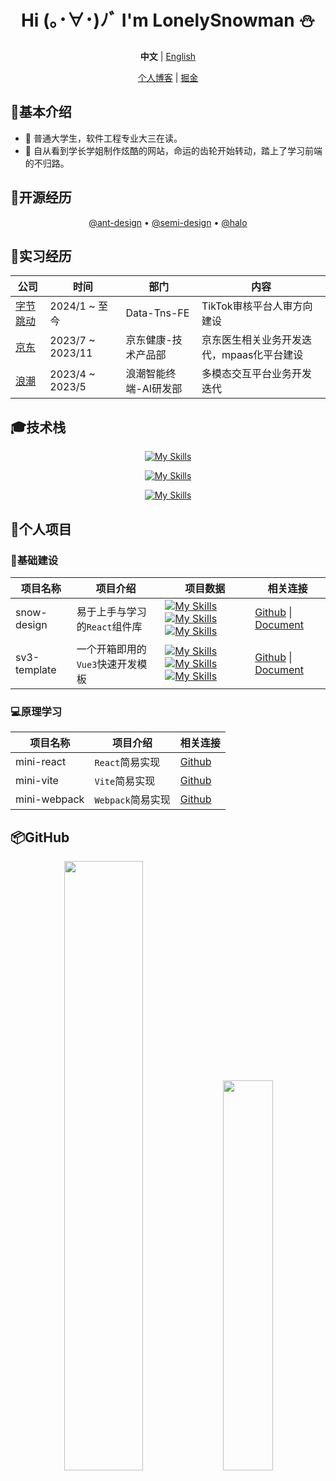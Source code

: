 <div align="center">

# Hi (｡･∀･)ﾉﾞ I'm LonelySnowman ⛄</h1>

**中文** | [English](./README.en-US.md)

[个人博客](https://snowhouse.space) | [掘金](https://juejin.cn/user/550219962923015/posts)

</div>

## 📧基本介绍

- 🎹 普通大学生，软件工程专业大三在读。
- 🎷 自从看到学长学姐制作炫酷的网站，命运的齿轮开始转动，踏上了学习前端的不归路。

## 🚀开源经历

<div align="center">

[@ant-design](https://github.com/DouyinFE/semi-design) • [@semi-design](https://juejin.cn/user/550219962923015/posts) • [@halo](https://github.com/halo-dev/halo)

</div>

## 📕实习经历

<div align="center">

| 公司                                   | 时间             | 部门                  | 内容                                      |
| -------------------------------------- | ---------------- | --------------------- | ----------------------------------------- |
| [字节跳动](https://www.bytedance.com/) | 2024/1 ~ 至今    | Data-Tns-FE           | TikTok审核平台人审方向建设                |
| [京东](https://about.jd.com/company)   | 2023/7 ~ 2023/11 | 京东健康-技术产品部   | 京东医生相关业务开发迭代，mpaas化平台建设 |
| [浪潮](https://www.inspur.com)         | 2023/4 ~ 2023/5  | 浪潮智能终端-AI研发部 | 多模态交互平台业务开发迭代                |

</div>

## 🎓技术栈

<div align="center">

[![My Skills](https://skillicons.dev/icons?i=vue,react,electron)](https://skillicons.dev)

[![My Skills](https://skillicons.dev/icons?i=webpack,vite,rollup)](https://skillicons.dev)

[![My Skills](https://skillicons.dev/icons?i=js,ts,nodejs,python,java)](https://skillicons.dev)

</div>

## 📝个人项目

### 🌊基础建设

<div align="center">

| 项目名称     | 项目介绍                             | 项目数据                                                     | 相关连接                                                     |
| ------------ |----------------------------------| ------------------------------------------------------------ | ------------------------------------------------------------ |
| snow-design  | 易于上手与学习的`React`组件库 | [![My Skills](https://img.shields.io/github/stars/LonelySnowman/snow-design)](https://github.com/lonelysnowman/sv3-template)[![My Skills](https://img.shields.io/github/forks/LonelySnowman/snow-design)](https://github.com/lonelysnowman/sv3-template)[![My Skills](https://img.shields.io/github/issues/LonelySnowman/sv3-template)](https://github.com/lonelysnowman/snow-deisgn) | [Github](https://github.com/LonelySnowman/snow-design) \| [Document](https://snow-design.snowhouse.space/) |
| sv3-template | 一个开箱即用的`Vue3`快速开发模板              | [![My Skills](https://img.shields.io/github/stars/LonelySnowman/sv3-template)](https://github.com/lonelysnowman/sv3-template)[![My Skills](https://img.shields.io/github/forks/LonelySnowman/sv3-template)](https://github.com/lonelysnowman/sv3-template)[![My Skills](https://img.shields.io/github/issues/LonelySnowman/sv3-template)](https://github.com/lonelysnowman/sv3-template) | [Github](https://github.com/lonelysnowman/sv3-template) \| [Document](https://sv3-docs.snowhouse.space) |

</div>

### 💻原理学习

<div align="center">

| 项目名称         | 项目介绍          | 相关连接                                                    |
|--------------|---------------|---------------------------------------------------------|
| mini-react   | `React`简易实现   | [Github](https://github.com/LonelySnowman/mini-react)   |
| mini-vite    | `Vite`简易实现    | [Github](https://github.com/LonelySnowman/mini-vite)    |
| mini-webpack | `Webpack`简易实现 | [Github](https://github.com/LonelySnowman/mini-webpack) |

</div>

## 📦GitHub

<div align="center">
  <img width="50%" src="https://github-readme-stats.vercel.app/api?username=LonelySnowman&theme=highcontrast" />
  <img width="40%" src="https://cdn.jsdelivr.net/gh/lonelysnowman/lonelysnowman/imgs/code.gif" />
</div>
      
